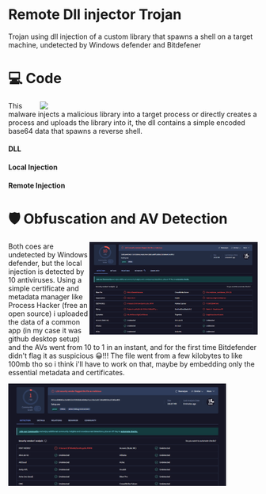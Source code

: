 # Remote Dll injector Trojan
Trojan using dll injection of a custom library that spawns a shell on a target machine, undetected by Windows defender and Bitdefener

# 💻 Code

<img align="right" src="media/a1.png" width="440" />

This malware injects a malicious library into a target process or directly creates a process and uploads the library into it, the dll contains a simple encoded base64 data that spawns a reverse shell.

#### DLL

#### Local Injection

#### Remote Injection

# 🛡 Obfuscation and AV Detection 

<img align="right" src="media/av1.png" width="340" />

Both coes are undetected by Windows defender, but the local injection is detected by 10 antiviruses. Using a simple certificate and metadata manager like Process Hacker (free an open source) i uploaded the data of a common app (in my case it was github desktop setup) and the AVs went from 10 to 1 in an instant, and for the first time Bitdefender didn't flag it as suspicious 😀!!! The file went from a few kilobytes to like 100mb tho so i think i'll have to work on that, maybe by embedding only the essential metadata and certificates.


<img align="left" src="media/av4.png" width="440" />
